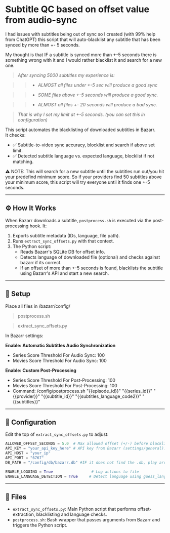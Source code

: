 # Subtitle QC based on offset value from audio-sync

I had issues with subtitles being out of sync so I created (with 99% help from ChatGPT) this script that will auto-blacklist any subtitle that has been synced by more than +- 5 seconds.

My thought is that IF a subtitle is synced more than +-5 seconds there is something wrong with it and I would rather blacklist it and search for a new one.

>*After syncing 5000 subtitles my experience is:*

  >>- *ALMOST all files under +-5 sec will produce a good sync*

  >>- *SOME files above +-5 seconds will produce a good sync.*
  
  >>- *ALMOST all files +- 20 seconds will produce a bad sync.* 
  
>*That is why I set my limit at +-5 seconds. (you can set this in configuration)*


This script automates the blacklisting of downloaded subtitles in Bazarr.  
It checks:

- ✅ Subtitle-to-video sync accuracy, blocklist and search if above set limit.
- ✅ Detected subtitle language vs. expected language, blocklist if not matching.


⚠️ NOTE: This will search for a new subtitle until the subtitles run out/you hit your predefind minimum score. So if your providers find 50 subtitles above your minimum score, this script will try everyone until it finds one +-5 seconds.
 
---

## ⚙️ How It Works

When Bazarr downloads a subtitle, `postprocess.sh` is executed via the post-processing hook. It:

1. Exports subtitle metadata (IDs, language, file path).
2. Runs `extract_sync_offsets.py` with that context.
3. The Python script:
   - Reads Bazarr's SQLite DB for offset info.
   - Detects language of downloaded file (optional) and checks against bazarr if its correct.
   - If an offset of more than +-5 seconds is found, blacklists the subtitle using Bazarr's API and start a new search.

---

## 🔧 Setup

Place all files in /bazarr/config/
>postprocess.sh

>extract_sync_offsets.py

In Bazarr settings:

__Enable: Automatic Subtitles Audio Synchronization__
-  Series Score Threshold For Audio Sync: 100
-  Movies Score Threshold For Audio Sync: 100

__Enable: Custom Post-Processing__
 - Series Score Threshold For Post-Processing: 100
 - Movies Score Threshold For Post-Processing: 100
 - Command: /config/postprocess.sh "{{episode_id}}" "{{series_id}}" "{{provider}}" "{{subtitle_id}}" "{{subtitles_language_code2}}" "{{subtitles}}"

---


## 🔧 Configuration

Edit the top of `extract_sync_offsets.py` to adjust:

```python
ALLOWED_OFFSET_SECONDS = 5.0  # Max allowed offset (+/-) before blacklist occurs.
API_KEY = "your_api_key_here" # API key from Bazarr (settings/general).
API_HOST = "your_ip"
API_PORT = "6767"
DB_PATH = "/config/db/bazarr.db" #IF it does not find the .db, play around with this.

ENABLE_LOGGING = True                 # Log actions to file
ENABLE_LANGUAGE_DETECTION = True     # Detect language using guess_language
```
---

## 📂 Files

- `extract_sync_offsets.py`: Main Python script that performs offset-extraction, blacklisting and language checks.
- `postprocess.sh`: Bash wrapper that passes arguments from Bazarr and triggers the Python script.

